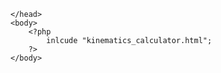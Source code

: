 <html>
	<head>
		<meta charset="utf-8">
			<meta name="viewport" content="width=device-width, inital-scale=1">
			<title>Kinematics Calculator</title>

	</head>
	<body>
		<?php
			inlcude "kinematics_calculator.html";
		?>
	</body>
</html>

